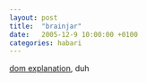 ```yaml
---
layout: post
title:  "brainjar"
date:   2005-12-9 10:00:00 +0100
categories: habari
---
```

<a href="http://www.brainjar.com/dhtml/intro/">dom explanation</a>, duh
